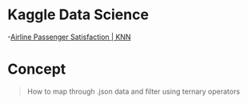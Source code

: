 # Kaggle Data Science 
-[Airline Passenger Satisfaction | KNN](https://www.kaggle.com/code/anubhavgoyal10/airline-passenger-satisfaction-knn/notebook)


# Concept
> How to map through .json data and filter using ternary operators